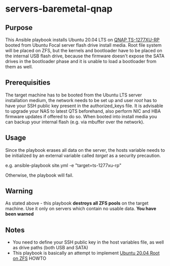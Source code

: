 # servers-baremetal-qnap

## Purpose

This Ansible playbook installs Ubuntu 20.04 LTS on [QNAP TS-1277XU-RP](https://www.qnap.com/en/product/ts-1277xu-rp/specs/hardware) booted from Ubuntu Focal server flash drive install media. Root file system will be placed on ZFS, but the kernels and bootloader have to be placed on the internal USB flash drive, because the firmware doesn't expose the SATA drives in the bootloader phase and it is unable to load a bootloader from them as well.

## Prerequisities

The target machine has to be booted from the Ubuntu LTS server installation medium, the network needs to be set up and user *root* has to have your SSH public key present in the authorized_keys file. It is advisable to upgrade your NAS to latest QTS beforehand, also perform NIC and HBA firmware updates if offered to do so. When booted into install media you can backup your internal flash (e.g. via mbuffer over the network).

## Usage

Since the playbook erases all data on the server, the hosts variable needs to be initialized by an external variable called *target* as a security precaution.

e.g. ansible-playbook site.yml -e "target=ts-1277xu-rp"

Otherwise, the playbook will fail.

## Warning

As stated above - this playbook **destroys all ZFS pools** on the target machine. Use it only on servers which contain no usable data.
**You have been warned**

## Notes
- You need to define your SSH public key in the host variables file, as well as drive paths (both USB and SATA)
- This playbook is basically an attempt to implement [Ubuntu 20.04 Root on ZFS](https://openzfs.github.io/openzfs-docs/Getting%20Started/Ubuntu/Ubuntu%2020.04%20Root%20on%20ZFS.html) HOWTO
